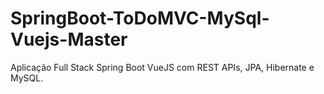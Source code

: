 # SpringBoot-ToDoMVC-MySql-Vuejs-Master
Aplicação Full Stack Spring Boot VueJS com REST APIs, JPA, Hibernate e MySQL.
